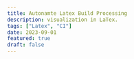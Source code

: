 ```yaml
---
title: Autonamte Latex Build Processing
description: visualization in LaTex.
tags: ["Latex", "CI"]
date: 2023-09-01
featured: true
draft: false
---
```

